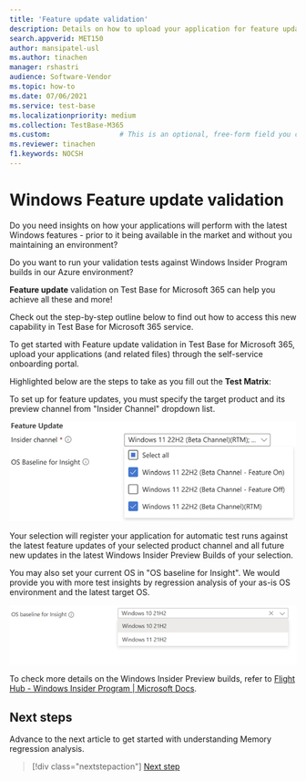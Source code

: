 ```yaml
---
title: 'Feature update validation'
description: Details on how to upload your application for feature update validation
search.appverid: MET150
author: mansipatel-usl
ms.author: tinachen
manager: rshastri
audience: Software-Vendor
ms.topic: how-to
ms.date: 07/06/2021
ms.service: test-base
ms.localizationpriority: medium
ms.collection: TestBase-M365
ms.custom:                 # This is an optional, free-form field you can use to define your own collection of articles. If you have more than one value, format as a bulleted list. This field truncates to something like 144 characters (inclusive of spaces) so keep it short.
ms.reviewer: tinachen
f1.keywords: NOCSH
---
```

# Windows Feature update validation

Do you need insights on how your applications will perform with the latest Windows features - prior to it being available in the market and without you maintaining an environment? 

Do you want to run your validation tests against Windows Insider Program builds in our Azure environment? 

**Feature update** validation on Test Base for Microsoft 365 can help you achieve all these and more! 

Check out the step-by-step outline below to find out how to access this new capability in Test Base for Microsoft 365 service. 

To get started with Feature update validation in Test Base for Microsoft 365, upload your applications (and related files) through the self-service onboarding portal. 

Highlighted below are the steps to take as you fill out the **Test Matrix**: 

To set up for feature updates, you must specify the target product and its preview channel from "Insider Channel" dropdown list. 

![Screenshot shows Set insider channel product.](Media/windowsfeatureupdatevalidation01-featureupdate.png)

Your selection will register your application for automatic test runs against the latest feature updates of your selected product channel and all future new updates in the latest Windows Insider Preview Builds of your selection. 

You may also set your current OS in "OS baseline for Insight". We would provide you with more test insights by regression analysis of your as-is OS environment and the latest target OS. 

![Screenshot shows Set OS baseline for Insight product.](Media/windowsfeatureupdatevalidation02-osbaseline.png) 

To check more details on the Windows Insider Preview builds, refer to [Flight Hub - Windows Insider Program | Microsoft Docs](/../../../../MicrosoftDocs/windows-insider/tree/public/wip/flight-hub/index.md).


## Next steps

Advance to the next article to get started with understanding Memory regression analysis.
> [!div class="nextstepaction"]
> [Next step](memory.md)

<!---
Add button for next page
-->
